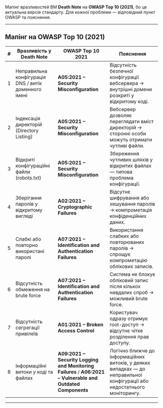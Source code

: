 Мапінг вразливостей ВМ **Death Note** на **OWASP Top 10 (2021)**, бо це актуальна версія стандарту. Для кожної проблеми — відповідний пункт OWASP та пояснення.

---

## **Мапінг на OWASP Top 10 (2021)**

| # | Вразливість у Death Note                             | OWASP Top 10 2021                                                                                           | Пояснення                                                                                                                |
| - | ---------------------------------------------------- | ----------------------------------------------------------------------------------------------------------- | ------------------------------------------------------------------------------------------------------------------------ |
| 1 | Неправильна конфігурація DNS / витік доменного імені | **A05:2021 – Security Misconfiguration**                                                                    | Відсутність безпечної конфігурації вебсервера → внутрішні домени розкриті у відкритому коді.                             |
| 2 | Індексація директорій (Directory Listing)            | **A05:2021 – Security Misconfiguration**                                                                    | Вебсервер дозволяє переглядати вміст директорій → сторонні особи можуть отримати чутливі файли.                          |
| 3 | Відкриті конфігураційні файли (robots.txt)           | **A05:2021 – Security Misconfiguration**                                                                    | Збереження чутливих шляхів у відкритих файлах — типова проблема конфігурації.                                            |
| 4 | Зберігання паролів у відкритому вигляді              | **A02:2021 – Cryptographic Failures**                                                                       | Відсутнє шифрування або хешування паролів → компрометація конфіденційних даних.                                          |
| 5 | Слабкі або повторно використані паролі               | **A07:2021 – Identification and Authentication Failures**                                                   | Використання слабких або повторюваних паролів → спрощує компрометацію облікових записів.                                 |
| 6 | Відсутність обмеження на brute force                 | **A07:2021 – Identification and Authentication Failures**                                                   | Система не блокує обліковий запис після кількох невдалих спроб → можливий brute force.                                   |
| 7 | Відсутність сегрегації привілеїв                     | **A01:2021 – Broken Access Control**                                                                        | Користувач одразу отримує root-доступ → відсутнє чітке розділення прав доступу.                                          |
| 8 | Інформаційні витоки у коді та файлах                 | **A09:2021 – Security Logging and Monitoring Failures** / **A06:2021 – Vulnerable and Outdated Components** | Логічно ближче до інформаційних витоків, у деяких випадках — до неправильної конфігурації або недостатнього моніторингу. |

---

